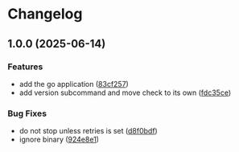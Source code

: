 # Changelog

## 1.0.0 (2025-06-14)


### Features

* add the go application ([83cf257](https://github.com/meysam81/liveness-check/commit/83cf257a22d7f2a65be2f429a8b877fe7b77df19))
* add version subcommand and move check to its own ([fdc35ce](https://github.com/meysam81/liveness-check/commit/fdc35ced3ca30ae02e54960d9a04d35fb6f8c24c))


### Bug Fixes

* do not stop unless retries is set ([d8f0bdf](https://github.com/meysam81/liveness-check/commit/d8f0bdfae35f3f8b324f39109555ba7bda1cf2ed))
* ignore binary ([924e8e1](https://github.com/meysam81/liveness-check/commit/924e8e1e0202ef6d3014b204918f1da3815f64da))

